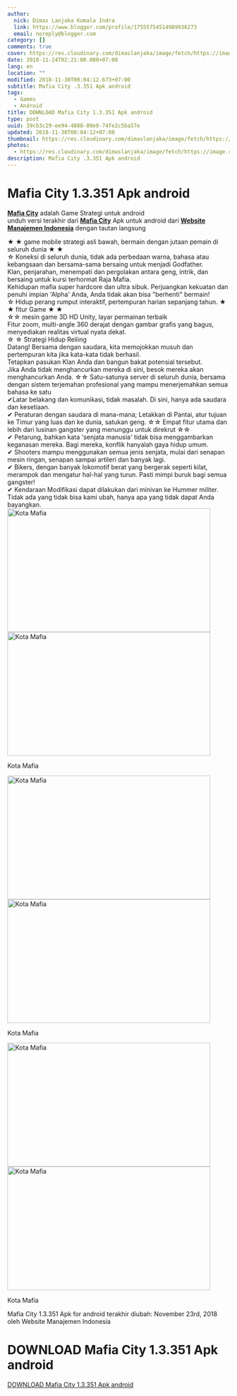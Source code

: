 ```yaml
---
author:
  nick: Dimas Lanjaka Kumala Indra
  link: https://www.blogger.com/profile/17555754514989936273
  email: noreply@blogger.com
category: []
comments: true
cover: https://res.cloudinary.com/dimaslanjaka/image/fetch/https://image.revdl.com/2018/mafia-city-1.jpg
date: 2018-11-24T02:21:00.000+07:00
lang: en
location: ""
modified: 2018-11-30T00:04:12.673+07:00
subtitle: Mafia City .3.351 Apk android
tags:
  - Games
  - Android
title: DOWNLOAD Mafia City 1.3.351 Apk android
type: post
uuid: 39cb3c29-ee94-4888-80e0-74fe2c5ba57e
updated: 2018-11-30T00:04:12+07:00
thumbnail: https://res.cloudinary.com/dimaslanjaka/image/fetch/https://image.revdl.com/2018/mafia-city-1.jpg
photos:
  - https://res.cloudinary.com/dimaslanjaka/image/fetch/https://image.revdl.com/2018/mafia-city-1.jpg
description: Mafia City .3.351 Apk android
---
```


<h1 for="title"> <span class="notranslate"> Mafia City 1.3.351 Apk android</span> </h1>  <div>  <div class="post_content entry-content">  <p> <span class="notranslate"> <a href="https://web-manajemen.blogspot.com/" class="notranslate"><strong><span class="notranslate">Mafia City</span></strong></a> adalah Game Strategi untuk android</span> <br><span class="notranslate"> unduh versi terakhir dari <strong><a href="https://web-manajemen.blogspot.com/" class="notranslate"><span class="notranslate">Mafia City</span></a></strong> Apk untuk android dari <strong><a href="https://web-manajemen.blogspot.com/" class="notranslate">Website Manajemen Indonesia</a></strong> dengan tautan langsung</span>  <br>  <span id="more-86340" class="notranslate"></span></p>  <div class="PHBdkd" data-content-height="144">  <div class="DWPxHb"> <span class="notranslate"> ★ ★ game mobile strategi asli bawah, bermain dengan jutaan pemain di seluruh dunia ★ ★</span> <br><span class="notranslate"> ☆ Koneksi di seluruh dunia, tidak ada perbedaan warna, bahasa atau kebangsaan dan bersama-sama bersaing untuk menjadi Godfather.</span> <br><span class="notranslate"> Klan, penjarahan, menempati dan pergolakan antara geng, intrik, dan bersaing untuk kursi terhormat Raja Mafia.</span> </div>  <div class="DWPxHb"> <span class="notranslate"> Kehidupan mafia super hardcore dan ultra sibuk.</span> <span class="notranslate"> Perjuangkan kekuatan dan penuhi impian 'Alpha' Anda, Anda tidak akan bisa "berhenti" bermain!</span> </div>  <div class="DWPxHb"> <span class="notranslate"> ☆ Hidup perang rumput interaktif, pertempuran harian sepanjang tahun. ★ ★ fitur Game ★ ★</span> <br><span class="notranslate"> ☆☆ mesin game 3D HD Unity, layar permainan terbaik</span> </div>  <div class="DWPxHb"> <span class="notranslate"> Fitur zoom, multi-angle 360 ​​derajat dengan gambar grafis yang bagus, menyediakan realitas virtual nyata dekat.</span>  <br> <span class="notranslate"> ☆ ☆ Strategi Hidup Reliing</span> </div>  <div class="DWPxHb"> <span class="notranslate"> Datang!</span> <span class="notranslate"> Bersama dengan saudara, kita memojokkan musuh dan pertempuran kita jika kata-kata tidak berhasil.</span>  <br> <span class="notranslate"> Tetapkan pasukan Klan Anda dan bangun bakat potensial tersebut.</span> <br><span class="notranslate"> Jika Anda tidak menghancurkan mereka di sini, besok mereka akan menghancurkan Anda. ☆☆ Satu-satunya server di seluruh dunia, bersama dengan sistem terjemahan profesional yang mampu menerjemahkan semua bahasa ke satu</span> <br><span class="notranslate"> ✔Latar belakang dan komunikasi, tidak masalah.</span> <span class="notranslate"> Di sini, hanya ada saudara dan kesetiaan.</span> <br><span class="notranslate"> ✔ Peraturan dengan saudara di mana-mana;</span> <span class="notranslate"> Letakkan di Pantai, atur tujuan ke Timur yang luas dan ke dunia, satukan geng. ☆☆ Empat fitur utama dan lebih dari lusinan gangster yang menunggu untuk direkrut ☆☆</span> <br><span class="notranslate"> ✔ Petarung, bahkan kata 'senjata manusia' tidak bisa menggambarkan keganasan mereka.</span> <span class="notranslate"> Bagi mereka, konflik hanyalah gaya hidup umum.</span> <br><span class="notranslate"> ✔ Shooters mampu menggunakan semua jenis senjata, mulai dari senapan mesin ringan, senapan sampai artileri dan banyak lagi.</span> <br><span class="notranslate"> ✔ Bikers, dengan banyak lokomotif berat yang bergerak seperti kilat, merampok dan mengatur hal-hal yang turun.</span> <span class="notranslate"> Pasti mimpi buruk bagi semua gangster!</span> <br><span class="notranslate"> ✔ Kendaraan Modifikasi dapat dilakukan dari minivan ke Hummer militer.</span> <span class="notranslate"> Tidak ada yang tidak bisa kami ubah, hanya apa yang tidak dapat Anda bayangkan.</span> </div>  </div>  <div class="wp-caption aligncenter"> <a href="https://web-manajemen.blogspot.com/" class="notranslate"><img data-cfsrc="https://image.revdl.com/2018/mafia-city-1.jpg" alt="Kota Mafia" width="460" height="280" src="https://res.cloudinary.com/dimaslanjaka/image/fetch/https://image.revdl.com/2018/mafia-city-1.jpg"></a> <noscript><img src="https://image.revdl.com/2018/mafia-city-1.jpg" alt="Kota Mafia" width="460" height="280"></noscript>  <p class="wp-caption-text"> <span class="notranslate"> Kota Mafia</span> </p>  </div>  <div class="wp-caption aligncenter"> <a href="https://web-manajemen.blogspot.com/" class="notranslate"><img data-cfsrc="https://image.revdl.com/2018/mafia-city-2.jpg" alt="Kota Mafia" width="460" height="280" src="https://res.cloudinary.com/dimaslanjaka/image/fetch/https://image.revdl.com/2018/mafia-city-2.jpg"></a> <noscript><img src="https://image.revdl.com/2018/mafia-city-2.jpg" alt="Kota Mafia" width="460" height="280"></noscript>  <p class="wp-caption-text"> <span class="notranslate"> Kota Mafia</span> </p>  </div>  <div class="wp-caption aligncenter"> <a href="https://web-manajemen.blogspot.com/" class="notranslate"><img data-cfsrc="https://image.revdl.com/2018/mafia-city-3.jpg" alt="Kota Mafia" width="460" height="280" src="https://res.cloudinary.com/dimaslanjaka/image/fetch/https://image.revdl.com/2018/mafia-city-3.jpg"></a> <noscript><img src="https://image.revdl.com/2018/mafia-city-3.jpg" alt="Kota Mafia" width="460" height="280"></noscript>  <p class="wp-caption-text"> <span class="notranslate"> Kota Mafia</span> </p>  </div>  <p></p>  <div class="hatom-extra"> <span class="notranslate"> <span class="notranslate entry-title">Mafia City 1.3.351 Apk for android</span> terakhir diubah: <span class="notranslate updated">November 23rd, 2018</span> oleh <span class="notranslate author vcard">Website Manajemen Indonesia</span></span> </div>  <div class="clear"></div>  </div>  <h1 for="title" class="notranslate">DOWNLOAD Mafia City 1.3.351 Apk android</h1>  <div class="w3-center w3-container w3-border notranslate"> <a href="https://dimaslanjaka-storage.000webhostapp.com/revdl.php?download&amp;path=/mafia-city-apk-download.html/" target="_blank" class="w3-btn w3-green" rel="noopener noreferer nofollow">DOWNLOAD Mafia City 1.3.351 Apk android</a> </div>  </div>